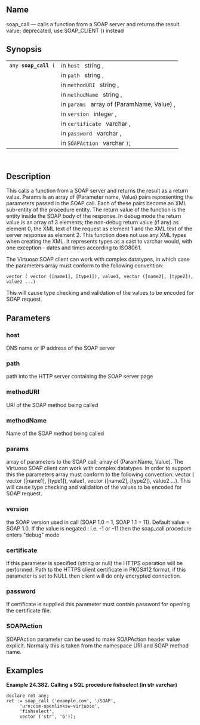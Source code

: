 <div id="fn_soap_call" class="refentry">

<div class="titlepage">

</div>

<div class="refnamediv">

## Name

soap_call — calls a function from a SOAP server and returns the result.
value; deprecated, use SOAP_CLIENT () instead

</div>

<div class="refsynopsisdiv">

## Synopsis

<div id="fsyn_soap_call" class="funcsynopsis">

|                           |                                            |
|---------------------------|--------------------------------------------|
| `any `**`soap_call`**` (` | in `host ` string ,                        |
|                           | in `path ` string ,                        |
|                           | in `methodURI ` string ,                   |
|                           | in `methodName ` string ,                  |
|                           | in `params ` array of (ParamName, Value) , |
|                           | in `version ` integer ,                    |
|                           | in `certificate ` varchar ,                |
|                           | in `password ` varchar ,                   |
|                           | in `SOAPAction ` varchar `)`;              |

<div class="funcprototype-spacer">

 

</div>

</div>

</div>

<div id="desc_soap_call" class="refsect1">

## Description

This calls a function from a SOAP server and returns the result as a
return value. Params is an array of (Parameter name, Value) pairs
representing the parameters passed in the SOAP call. Each of these pairs
become an XML sub-entity of the procedure entity. The return value of
the function is the entity inside the SOAP body of the response. In
debug mode the return value is an array of 3 elements; the non-debug
return value (if any) as element 0, the XML text of the request as
element 1 and the XML text of the server response as element 2. This
function does not use any XML types when creating the XML. It represents
types as a cast to varchar would, with one exception - dates and times
according to ISO8061.

The Virtuoso SOAP client can work with complex datatypes, in which case
the parameters array must conform to the following convention:

``` programlisting
vector ( vector ([name1], [type1]), value1, vector ([name2], [type2]), value2 ...)
```

This will cause type checking and validation of the values to be encoded
for SOAP request.

</div>

<div id="params_soap_call" class="refsect1">

## Parameters

<div id="id110465" class="refsect2">

### host

DNS name or IP address of the SOAP server

</div>

<div id="id110468" class="refsect2">

### path

path into the HTTP server containing the SOAP server page

</div>

<div id="id110471" class="refsect2">

### methodURI

URI of the SOAP method being called

</div>

<div id="id110474" class="refsect2">

### methodName

Name of the SOAP method being called

</div>

<div id="id110477" class="refsect2">

### params

array of parameters to the SOAP call; array of (ParamName, Value). The
Virtuoso SOAP client can work with complex datatypes. In order to
support this the parameters array must conform to the following
convention: vector ( vector (\[name1\], \[type1\]), value1, vector
(\[name2\], \[type2\]), value2 ...). This will cause type checking and
validation of the values to be encoded for SOAP request.

</div>

<div id="id110480" class="refsect2">

### version

the SOAP version used in call (SOAP 1.0 = 1, SOAP 1.1 = 11). Default
value = SOAP 1.0. If the value is negated : i.e. -1 or -11 then the
soap_call procedure enters "debug" mode

</div>

<div id="id110483" class="refsect2">

### certificate

If this parameter is specified (string or null) the HTTPS operation will
be performed. Path to the HTTPS client certificate in PKCS#12 format, if
this parameter is set to NULL then client will do only encrypted
connection.

</div>

<div id="id110486" class="refsect2">

### password

If certificate is supplied this parameter must contain password for
opening the certificate file.

</div>

<div id="id110489" class="refsect2">

### SOAPAction

SOAPAction parameter can be used to make SOAPAction header value
explicit. Normally this is taken from the namespace URI and SOAP method
name.

</div>

</div>

<div id="examples_soap_call" class="refsect1">

## Examples

<div id="vdocs-soapclient-01" class="example">

**Example 24.382. Calling a SQL procedure fishselect (in str varchar)**

<div class="example-contents">

``` programlisting
declare ret any;
ret := soap_call ('example.com', '/SOAP',
     'urn:com-openlinksw-virtuoso',
     'fishselect',
     vector ('str', 'G'));
```

</div>

</div>

  

</div>

</div>
